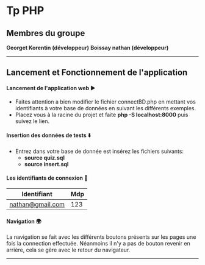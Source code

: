 # Tp PHP

## Membres du groupe
**Georget Korentin (développeur)**
**Boissay nathan (développeur)**

-------------
## Lancement et Fonctionnement de l'application 

#### Lancement de l'application web :arrow_forward:

- Faites attention a bien modifier le fichier connectBD.php en mettant vos identifiants à votre base de données en suivant les différents exemples.
- Placez vous à la racine du projet et faite **php -S localhost:8000** puis suivez le lien.


#### Insertion des données de tests :arrow_down:
    
- Entrez dans votre base de donnée est insérez les fichiers suivants:
  - **source quiz.sql**
  - **source insert.sql**


#### Les identifiants de connexion :bust_in_silhouette:


|        **Identifiant**         | **Mdp** |
|--------------------------------|---------|
|        nathan@gmail.com        |   123   |


#### Navigation :earth_africa:
La navigation se fait avec les différents boutons présents sur les pages une fois la connection effectuée.
Néanmoins il n'y a pas de bouton revenir en arrière, cela se gère avec le retour du navigateur.

-------